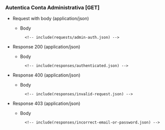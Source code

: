 ### Autentica Conta Administrativa [GET]

+ Request with body (application/json)

    + Body

            <!-- include(requests/admin-auth.json) -->

+ Response 200 (application/json)

    + Body

            <!-- include(responses/authenticated.json) -->

+ Response 400 (application/json)

    + Body

            <!-- include(responses/invalid-request.json) -->

+ Response 403 (application/json)

    + Body

            <!-- include(responses/incorrect-email-or-password.json) -->
